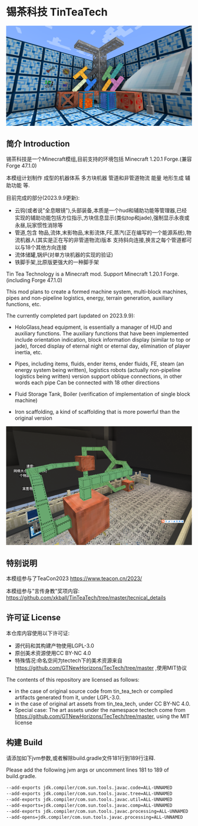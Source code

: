 # 锡茶科技 TinTeaTech

![sample image](https://github.com/xkball/TinTeaTech/blob/master/display_20230909.png "本模组部分方块和物品. Some blocks and items in this mod.")

## 简介 Introduction

锡茶科技是一个Minecraft模组,目前支持的环境包括 Minecraft 1.20.1 Forge.(兼容Forge 47.1.0)

本模组计划制作 成型的机器体系 多方块机器 管道和非管道物流 能量 地形生成 辅助功能 等.

目前完成的部分(2023.9.9更新):

- 云钩(或者说"全息眼镜"),头部装备,本质是一个hud和辅助功能等管理器,已经实现的辅助功能包括方位指示,方块信息显示(类似top和jade),强制显示永夜或永昼,玩家惯性消除等
- 管道,包含 物品,流体,末影物品,末影流体,FE,蒸汽(正在编写的一个能源系统),物流机器人(其实是正在写的非管道物流)版本 支持斜向连接,换言之每个管道都可以与18个其他方向连接
- 流体储罐,锅炉(对单方块机器的实现的验证)
- 铁脚手架,比原版更强大的一种脚手架

Tin Tea Technology is a Minecraft mod. Support Minecraft 1.20.1 Forge.(including Forge 47.1.0)

This mod plans to create a formed machine system, multi-block machines, pipes and non-pipeline logistics, energy, terrain generation, auxiliary functions, etc.

The currently completed part (updated on 2023.9.9):

- HoloGlass,head equipment, is essentially a manager of HUD and auxiliary functions. 
The auxiliary functions that have been implemented include orientation indication, 
block information display (similar to top or jade), forced display of eternal night or eternal day, elimination of player inertia, etc.

- Pipes, including items, fluids, ender items, ender fluids, FE, steam (an energy system being written), logistics robots
(actually non-pipeline logistics being written) version support oblique connections, in other words each pipe Can be connected with 18 other directions

- Fluid Storage Tank, Boiler (verification of implementation of single block machine)

- Iron scaffolding, a kind of scaffolding that is more powerful than the original version

![pipe demo](https://github.com/xkball/TinTeaTech/blob/master/images/pipe_demo.png "Pipe demo")

## 特别说明

本模组参与了TeaCon2023 https://www.teacon.cn/2023/

本模组参与"言传身教"奖项内容: https://github.com/xkball/TinTeaTech/tree/master/tecnical_details

## 许可证 License

 本仓库内容使用以下许可证:

- 源代码和其构建产物使用LGPL-3.0
- 原创美术资源使用CC BY-NC 4.0
- 特殊情况:命名空间为tectech下的美术资源来自 https://github.com/GTNewHorizons/TecTech/tree/master ,使用MIT协议


The contents of this repository are licensed as follows:
- in the case of original source code from tin_tea_tech or compiled artifacts generated from it, under LGPL-3.0.
- in the case of original art assets from tin_tea_tech, under CC BY-NC 4.0.
- Special case: The art assets under the namespace tectech come from https://github.com/GTNewHorizons/TecTech/tree/master, using the MIT license


## 构建 Build

 请添加如下jvm参数,或者解除build.gradle文件181行到189行注释.

 Please add the following jvm args or uncomment lines 181 to 189 of build.gradle.

```
--add-exports jdk.compiler/com.sun.tools.javac.code=ALL-UNNAMED
--add-exports jdk.compiler/com.sun.tools.javac.tree=ALL-UNNAMED
--add-exports jdk.compiler/com.sun.tools.javac.util=ALL-UNNAMED
--add-exports=jdk.compiler/com.sun.tools.javac.comp=ALL-UNNAMED
--add-exports jdk.compiler/com.sun.tools.javac.processing=ALL-UNNAMED
--add-opens=jdk.compiler/com.sun.tools.javac.processing=ALL-UNNAMED
```

